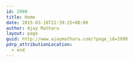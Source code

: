 ```yaml
---
id: 2990
title: Home
date: 2015-03-18T22:39:25+00:00
author: Ajay Matharu
layout: page
guid: http://www.ajaymatharu.com/?page_id=2990
pdrp_attributionLocation:
  - end
---
```

